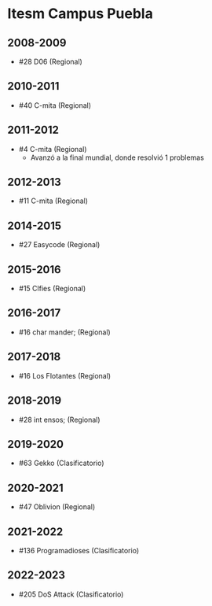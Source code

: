 # Itesm Campus Puebla

## 2008-2009

- #28 D06 (Regional)

## 2010-2011

- #40 C-mita (Regional)

## 2011-2012

- #4 C-mita (Regional)
  - Avanzó a la final mundial, donde resolvió 1 problemas

## 2012-2013

- #11 C-mita (Regional)

## 2014-2015

- #27 Easycode (Regional)

## 2015-2016

- #15 Clfies (Regional)

## 2016-2017

- #16 char mander; (Regional)

## 2017-2018

- #16 Los Flotantes (Regional)

## 2018-2019

- #28 int ensos; (Regional)

## 2019-2020

- #63 Gekko (Clasificatorio)

## 2020-2021

- #47 Oblivion (Regional)

## 2021-2022

- #136 Programadioses (Clasificatorio)

## 2022-2023

- #205 DoS Attack (Clasificatorio)



